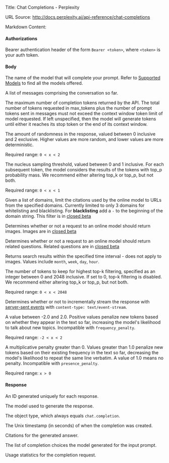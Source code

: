Title: Chat Completions - Perplexity

URL Source: http://docs.perplexity.ai/api-reference/chat-completions

Markdown Content:
#### Authorizations

Bearer authentication header of the form `Bearer <token>`, where `<token>` is your auth token.

#### Body

The name of the model that will complete your prompt. Refer to [Supported Models](https://docs.perplexity.ai/docs/model-cards) to find all the models offered.

A list of messages comprising the conversation so far.

The maximum number of completion tokens returned by the API. The total number of tokens requested in max\_tokens plus the number of prompt tokens sent in messages must not exceed the context window token limit of model requested. If left unspecified, then the model will generate tokens until either it reaches its stop token or the end of its context window.

The amount of randomness in the response, valued between 0 inclusive and 2 exclusive. Higher values are more random, and lower values are more deterministic.

Required range: `0 < x < 2`

The nucleus sampling threshold, valued between 0 and 1 inclusive. For each subsequent token, the model considers the results of the tokens with top\_p probability mass. We recommend either altering top\_k or top\_p, but not both.

Required range: `0 < x < 1`

Given a list of domains, limit the citations used by the online model to URLs from the specified domains. Currently limited to only 3 domains for whitelisting and blacklisting. For **blacklisting** add a `-` to the beginning of the domain string. This filter is in [closed beta](https://perplexity.typeform.com/apiaccessform)

Determines whether or not a request to an online model should return images. Images are in [closed beta](https://perplexity.typeform.com/apiaccessform)

Determines whether or not a request to an online model should return related questions. Related questions are in [closed beta](https://perplexity.typeform.com/apiaccessform)

Returns search results within the specified time interval - does not apply to images. Values include `month`, `week`, `day`, `hour`.

The number of tokens to keep for highest top-k filtering, specified as an integer between 0 and 2048 inclusive. If set to 0, top-k filtering is disabled. We recommend either altering top\_k or top\_p, but not both.

Required range: `0 < x < 2048`

Determines whether or not to incrementally stream the response with [server-sent events](https://developer.mozilla.org/en-US/docs/Web/API/Server-sent_events/Using_server-sent_events#event_stream_format) with `content-type: text/event-stream`.

A value between -2.0 and 2.0. Positive values penalize new tokens based on whether they appear in the text so far, increasing the model's likelihood to talk about new topics. Incompatible with `frequency_penalty`.

Required range: `-2 < x < 2`

A multiplicative penalty greater than 0. Values greater than 1.0 penalize new tokens based on their existing frequency in the text so far, decreasing the model's likelihood to repeat the same line verbatim. A value of 1.0 means no penalty. Incompatible with `presence_penalty`.

Required range: `x > 0`

#### Response

An ID generated uniquely for each response.

The model used to generate the response.

The object type, which always equals `chat.completion`.

The Unix timestamp (in seconds) of when the completion was created.

Citations for the generated answer.

The list of completion choices the model generated for the input prompt.

Usage statistics for the completion request.